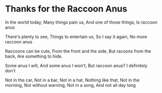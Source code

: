 # Thanks for the Raccoon Anus

In the world today,
Many things pain us,
And one of those things,
Is raccoon anus

There's plenty to see,
Things to entertain us,
So I say it again,
No more raccoon anus

Raccoons can be cute,
From the front and the side,
But racoons from the back,
Are something to hide. 

Some anus I will,
And some anus I won't,
But raccoon anus?
I definitely don't

Not in the car,
Not in a bar,
Not in a hat,
Nothing like that,
Not in the morning, 
Not without warning,
Not in a song,
And not all day long